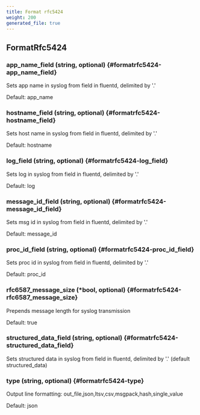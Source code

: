 ```yaml
---
title: Format rfc5424
weight: 200
generated_file: true
---
```


## FormatRfc5424

### app_name_field (string, optional) {#formatrfc5424-app_name_field}

Sets app name in syslog from field in fluentd, delimited by '.'  

Default:  app_name

### hostname_field (string, optional) {#formatrfc5424-hostname_field}

Sets host name in syslog from field in fluentd, delimited by '.'  

Default:  hostname

### log_field (string, optional) {#formatrfc5424-log_field}

Sets log in syslog from field in fluentd, delimited by '.'  

Default:  log

### message_id_field (string, optional) {#formatrfc5424-message_id_field}

Sets msg id in syslog from field in fluentd, delimited by '.'  

Default:  message_id

### proc_id_field (string, optional) {#formatrfc5424-proc_id_field}

Sets proc id in syslog from field in fluentd, delimited by '.'   

Default:  proc_id

### rfc6587_message_size (*bool, optional) {#formatrfc5424-rfc6587_message_size}

Prepends message length for syslog transmission  

Default:  true

### structured_data_field (string, optional) {#formatrfc5424-structured_data_field}

Sets structured data in syslog from field in fluentd, delimited by '.' (default structured_data) 


### type (string, optional) {#formatrfc5424-type}

Output line formatting: out_file,json,ltsv,csv,msgpack,hash,single_value  

Default:  json


